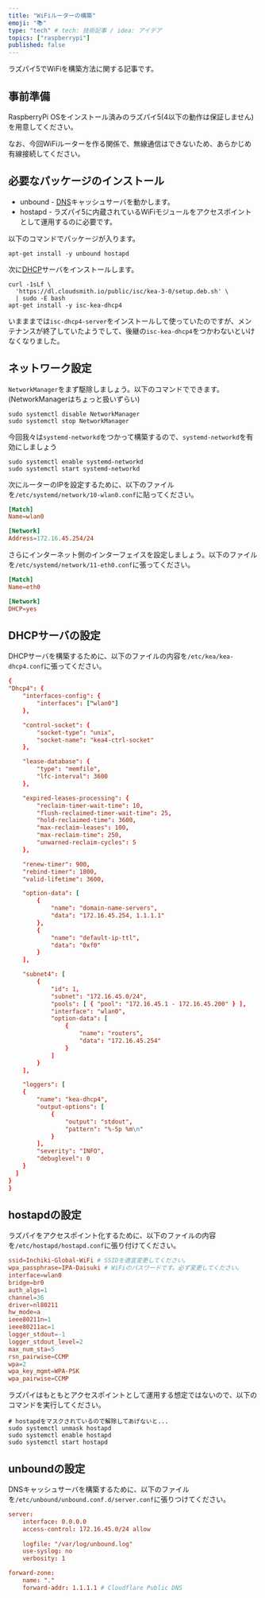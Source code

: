 ```yaml
---
title: "WiFiルーターの構築"
emoji: "📚"
type: "tech" # tech: 技術記事 / idea: アイデア
topics: ["raspberrypi"]
published: false
---
```

ラズパイ5でWiFiを構築方法に関する記事です。

## 事前準備
RaspberryPi OSをインストール済みのラズパイ5(4以下の動作は保証しません)を用意してください。

なお、今回WiFiルーターを作る関係で、無線通信はできないため、あらかじめ有線接続してください。

## 必要なパッケージのインストール
- unbound - [DNS](https://www.nic.ad.jp/ja/newsletter/No22/080.html)キャッシュサーバを動かします。
- hostapd - ラズパイ5に内蔵されているWiFiモジュールをアクセスポイントとして運用するのに必要です。

以下のコマンドでパッケージが入ります。
```
apt-get install -y unbound hostapd
```

次に[DHCP](https://www.nic.ad.jp/ja/basics/terms/dhcp.html)サーバをインストールします。
```
curl -1sLf \
  'https://dl.cloudsmith.io/public/isc/kea-3-0/setup.deb.sh' \
  | sudo -E bash
apt-get install -y isc-kea-dhcp4
```

いまままでは`isc-dhcp4-server`をインストールして使っていたのですが、メンテナンスが終了していたようでして、後継の`isc-kea-dhcp4`をつかわないといけなくなりました。

## ネットワーク設定
`NetworkManager`をまず駆除しましょう。以下のコマンドでできます。(NetworkManagerはちょっと扱いずらい)
```
sudo systemctl disable NetworkManager
sudo systemctl stop NetworkManager
```

今回我々は`systemd-networkd`をつかって構築するので、`systemd-networkd`を有効にしましょう
```
sudo systemctl enable systemd-networkd
sudo systemctl start systemd-networkd
```

次にルーターのIPを設定するために、以下のファイルを`/etc/systemd/network/10-wlan0.conf`に貼ってください。
```conf:10-wlan0.conf
[Match]
Name=wlan0

[Network]
Address=172.16.45.254/24
```

さらにインターネット側のインターフェイスを設定しましょう。以下のファイルを`/etc/systemd/network/11-eth0.conf`に張ってください。
```conf:11-eth0.conf
[Match]
Name=eth0

[Network]
DHCP=yes
```

## DHCPサーバの設定
DHCPサーバを構築するために、以下のファイルの内容を`/etc/kea/kea-dhcp4.conf`に張ってください。
```json:kea-dhcp4.conf
{
"Dhcp4": {
    "interfaces-config": {
        "interfaces": ["wlan0"]
    },

    "control-socket": {
        "socket-type": "unix",
        "socket-name": "kea4-ctrl-socket"
    },

    "lease-database": {
        "type": "memfile",
        "lfc-interval": 3600
    },

    "expired-leases-processing": {
        "reclaim-timer-wait-time": 10,
        "flush-reclaimed-timer-wait-time": 25,
        "hold-reclaimed-time": 3600,
        "max-reclaim-leases": 100,
        "max-reclaim-time": 250,
        "unwarned-reclaim-cycles": 5
    },

    "renew-timer": 900,
    "rebind-timer": 1800,
    "valid-lifetime": 3600,

    "option-data": [
        {
            "name": "domain-name-servers",
            "data": "172.16.45.254, 1.1.1.1"
        },
        {
            "name": "default-ip-ttl",
            "data": "0xf0"
        }
    ],

    "subnet4": [
        {
            "id": 1,
            "subnet": "172.16.45.0/24",
            "pools": [ { "pool": "172.16.45.1 - 172.16.45.200" } ],
            "interface": "wlan0",
            "option-data": [
                {
                    "name": "routers",
                    "data": "172.16.45.254"
                }
            ]
        }
    ],

    "loggers": [
    {
        "name": "kea-dhcp4",
        "output-options": [
            {
                "output": "stdout",
                "pattern": "%-5p %m\n"
            }
        ],
        "severity": "INFO",
        "debuglevel": 0
    }
  ]
}
}
```

## hostapdの設定
ラズパイをアクセスポイント化するために、以下のファイルの内容を`/etc/hostapd/hostapd.conf`に張り付けてください。
```conf:hostapd.conf
ssid=Inchiki-Global-WiFi # SSIDを適宜変更してください。
wpa_passphrase=IPA-Daisuki # WiFiのパスワードです。必ず変更してください。
interface=wlan0
bridge=br0
auth_algs=1
channel=36
driver=nl80211
hw_mode=a
ieee80211n=1
ieee80211ac=1
logger_stdout=-1
logger_stdout_level=2
max_num_sta=5
rsn_pairwise=CCMP
wpa=2
wpa_key_mgmt=WPA-PSK
wpa_pairwise=CCMP
```

ラズパイはもともとアクセスポイントとして運用する想定ではないので、以下のコマンドを実行してください。
```
# hostapdをマスクされているので解除してあげないと...
sudo systemctl unmask hostapd
sudo systemctl enable hostapd
sudo systemctl start hostapd
```

## unboundの設定
DNSキャッシュサーバを構築するために、以下のファイルを`/etc/unbound/unbound.conf.d/server.conf`に張りつけてください。
```conf:server.conf
server:
    interface: 0.0.0.0
    access-control: 172.16.45.0/24 allow
    
    logfile: "/var/log/unbound.log"
    use-syslog: no
    verbosity: 1

forward-zone:
    name: "."  
    forward-addr: 1.1.1.1 # Cloudflare Public DNS
```